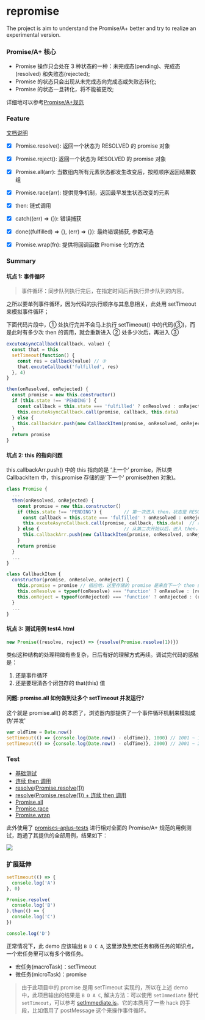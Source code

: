 # repromise

The project is aim to understand the Promise/A+ better and try to realize an experimental version.

### Promise/A+ 核心

* Promise 操作只会处在 3 种状态的一种：未完成态(pending)、完成态(resolved) 和失败态(rejected);
* Promise 的状态只会出现从未完成态向完成态或失败态转化;
* Promise 的状态一旦转化，将不能被更改;

详细地可以参考[Promise/A+规范](https://segmentfault.com/a/1190000002452115#articleHeader3)

### Feature

[文档说明](https://github.com/MuYunyun/blog/blob/master/BasicSkill/readES6/Promise%E6%9C%AD%E8%AE%B0.md)

- [x] Promise.resolve(): 返回一个状态为 RESOLVED 的 promise 对象

- [x] Promise.reject(): 返回一个状态为 RESOLVED 的 promise 对象

- [x] Promise.all(arr): 当数组内所有元素状态都发生改变后，按照顺序返回结果数组

- [x] Promise.race(arr): 提供竞争机制，返回最早发生状态改变的元素

- [x] then: 链式调用

- [x] catch((err) => {}): 错误捕获

- [x] done((fulfilled) => {}, (err) => {}): 最终错误捕获, 参数可选

- [x] Promise.wrap(fn): 提供将回调函数 Promise 化的方法

### Summary

#### 坑点 1: 事件循环

> 事件循环：同步队列执行完后，在指定时间后再执行异步队列的内容。

之所以要单列事件循环，因为代码的执行顺序与其息息相关，此处用 setTimeout 来模拟事件循环；

下面代码片段中，① 处执行完并不会马上执行 setTimeout() 中的代码(③)，而是此时有多少次 then 的调用，就会重新进入 ② 处多少次后，再进入 ③

```js
excuteAsyncCallback(callback, value) {
  const that = this
  setTimeout(function() {
    const res = callback(value) // ③
    that.excuteCallback('fulfilled', res)
  }, 4)
}

then(onResolved, onRejected) {
  const promise = new this.constructor()
  if (this.state !== 'PENDING') {
    const callback = this.state === 'fulfilled' ? onResolved : onRejected
    this.excuteAsyncCallback.call(promise, callback, this.data)              // ①
  } else {
    this.callbackArr.push(new CallbackItem(promise, onResolved, onRejected)) // ②
  }
  return promise
}
```

#### 坑点 2: this 的指向问题

this.callbackArr.push() 中的 this 指向的是 ‘上一个’ promise，所以类 CallbackItem 中，this.promise 存储的是'下一个' promise(then 对象)。

```js
class Promise {
  ...
  then(onResolved, onRejected) {
    const promise = new this.constructor()
    if (this.state !== 'PENDING') {        // 第一次进入 then，状态是 RESOLVED 或者是 REJECTED
      const callback = this.state === 'fulfilled' ? onResolved : onRejected
      this.excuteAsyncCallback.call(promise, callback, this.data)  // 绑定 this 到 promise
    } else {                               // 从第二次开始以后，进入 then，状态是 PENDING
      this.callbackArr.push(new CallbackItem(promise, onResolved, onRejected)) // 这里的 this 也是指向‘上一个’ promise
    }
    return promise
  }
  ...
}

class CallbackItem {
  constructor(promise, onResolve, onReject) {
    this.promise = promise // 相应地，这里存储的 promise 是来自下一个 then 的
    this.onResolve = typeof(onResolve) === 'function' ? onResolve : (resolve) => {}
    this.onReject = typeof(onRejected) === 'function' ? onRejected : (rejected) => {}
  }
  ...
}
```

#### 坑点 3: 测试用例 test4.html

```js
new Promise((resolve, reject) => {resolve(Promise.resolve(1))})
```

类似这种结构的处理稍微有些复杂，日后有好的理解方式再续。调试完代码的感触是：

1. 还是事件循环
2. 还是要理清各个闭包存的 that(this) 值

#### 问题: promise.all 如何做到让多个 setTimeout 并发运行?

这个就是 promise.all() 的本质了，浏览器内部提供了一个事件循环机制来模拟成伪'并发'

```js
var oldTime = Date.now()
setTimeout(() => {console.log(Date.now() - oldTime)}, 1000) // 1001 ~ 1005(存在 4ms 的波动)
setTimeout(() => {console.log(Date.now() - oldTime)}, 2000) // 2001 ~ 2005
```

### Test

* [基础测试](https://github.com/MuYunyun/repromise/blob/master/test/test1.html)
* [连续 then 调用](https://github.com/MuYunyun/repromise/blob/master/test/test2.html)
* [resolve(Promise.resolve(1))](https://github.com/MuYunyun/repromise/blob/master/test/test3.html)
* [resolve(Promise.resolve(1)) + 连续 then 调用](https://github.com/MuYunyun/repromise/blob/master/test/test4.html)
* [Promise.all](https://github.com/MuYunyun/repromise/blob/master/test/%E6%B5%8B%E8%AF%95promise.all.html)
* [Promise.race](https://github.com/MuYunyun/repromise/blob/master/test/%E6%B5%8B%E8%AF%95promise.race.html)
* [Promise.wrap](https://github.com/MuYunyun/repromise/blob/master/test/node/回调函数promise化.js)

此外使用了 [promises-aplus-tests](https://github.com/promises-aplus/promises-tests/blob/master/README.md) 进行相对全面的 Promise/A+ 规范的用例测试，跑通了其提供的全部用例，结果如下：

![](http://oqhtscus0.bkt.clouddn.com/6f977ef37d7577217bcbe74c1b9b5e1b.jpg)

### 扩展延伸

```js
setTimeout(() => {
  console.log('A')
}, 0)

Promise.resolve(
  console.log('B')
).then(() => {
  console.log('C')
})

console.log('D')
```

正常情况下，此 demo 应该输出 `B D C A`, 这里涉及到宏任务和微任务的知识点，一个宏任务里可以有多个微任务。

* 宏任务(macroTask)：setTimeout
* 微任务(microTask)：promise

> 由于此项目中的 promise 是用 setTimeout 实现的，所以在上述 demo 中，此项目输出的结果是 `B D A C`, 解决方法：可以使用 `setImmediate` 替代 `setTimeout`，可以参考 [setImmediate.js](https://github.com/YuzuJS/setImmediate)。它的本质用了一些 hack 的手段，比如借用了 postMessage 这个来操作事件循环。